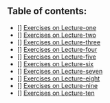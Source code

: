 ## Table of contents:
- [] [Exercises on Lecture-one]()
- [] [Exercises on Lecture-two]()
- [] [Exercises on Lecture-three]()
- [] [Exercises on Lecture-four]()
- [] [Exercises on Lecture-five]()
- [] [Exercises on Lecture-six]()
- [] [Exercises on Lecture-seven]()
- [] [Exercises on Lecture-eight]()
- [] [Exercises on Lecture-nine]()
- [] [Exercises on Lecture-ten]()

